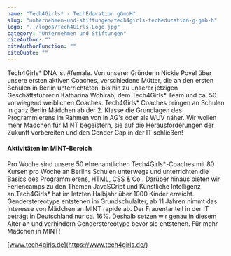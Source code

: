 ```yaml
---
name: "Tech4Girls* - TechEducation gGmbH"
slug: "unternehmen-und-stiftungen/tech4girls-techeducation-g-gmb-h"
logo: "../logos/Tech4Girls-Logo.jpg"
category: "Unternehmen und Stiftungen"
citeAuthor: ""
citeAuthorFunction: ""
citeQuote: ""
---
```


Tech4Girls\* DNA ist #female. Von unserer Gründerin Nickie Povel über unsere ersten aktiven Coaches, verschiedene Mütter, die an den ersten Schulen in Berlin unterrichteten, bis hin zu unserer jetzigen Geschäftsführerin Katharina Wohlrab, dem Tech4Girls\* Team und ca. 50 vorwiegend weiblichen Coaches. Tech4Girls\* Coaches bringen an Schulen in ganz Berlin Mädchen ab der 2. Klasse die Grundlagen des Programmierens im Rahmen von in AG's oder als WUV näher. Wir wollen mehr Mädchen für MINT begeistern, sie auf die Herausforderungen der Zukunft vorbereiten und den Gender Gap in der IT schließen!

#### Aktivitäten im MINT-Bereich

Pro Woche sind unsere 50 ehrenamtlichen Tech4Girls\*-Coaches mit 80 Kursen pro Woche an Berlins Schulen unterwegs und unterrichten die Basics des Programmierens, HTML, CSS & Co.. Darüber hinaus bieten wir Feriencamps zu den Themen JavaSCript und Künstliche Intelligenz an.Tech4Girls\* hat im letzten Halbjahr über 1000 Kinder erreicht. Genderstereotype entstehen im Grundschulalter, ab 11 Jahren nimmt das Interesse von Mädchen an MINT rapide ab. Der Frauentanteil in der IT beträgt in Deutschland nur ca. 16%. Deshalb setzen wir genau in diesem Alter an und verhindern Genderstereotype bevor sie entstehen. Für mehr Mädchen in MINT!

[www.tech4girls.de](https://www.tech4girls.de/)
